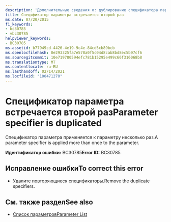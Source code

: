 ```yaml
---
description: 'Дополнительные сведения о: дублирование спецификатора параметра'
title: Спецификатор параметра встречается второй раз
ms.date: 07/20/2015
f1_keywords:
- bc30785
- vbc30785
helpviewer_keywords:
- BC30785
ms.assetid: b77949cd-4426-4e19-9c4e-84cd5cb89bcb
ms.openlocfilehash: 0e293325fa7e578a0f5c04d8cab8bd8ec5b97cf6
ms.sourcegitcommit: 10e719780594efc781b15295e499c66f316068b8
ms.translationtype: MT
ms.contentlocale: ru-RU
ms.lasthandoff: 02/14/2021
ms.locfileid: "100471270"
---
```

# <a name="parameter-specifier-is-duplicated"></a><span data-ttu-id="5f835-103">Спецификатор параметра встречается второй раз</span><span class="sxs-lookup"><span data-stu-id="5f835-103">Parameter specifier is duplicated</span></span>

<span data-ttu-id="5f835-104">Спецификатор параметра применяется к параметру несколько раз.</span><span class="sxs-lookup"><span data-stu-id="5f835-104">A parameter specifier is applied more than once to the parameter.</span></span>  
  
 <span data-ttu-id="5f835-105">**Идентификатор ошибки:** BC30785</span><span class="sxs-lookup"><span data-stu-id="5f835-105">**Error ID:** BC30785</span></span>  
  
## <a name="to-correct-this-error"></a><span data-ttu-id="5f835-106">Исправление ошибки</span><span class="sxs-lookup"><span data-stu-id="5f835-106">To correct this error</span></span>  
  
- <span data-ttu-id="5f835-107">Удалите повторяющиеся спецификаторы.</span><span class="sxs-lookup"><span data-stu-id="5f835-107">Remove the duplicate specifiers.</span></span>  
  
## <a name="see-also"></a><span data-ttu-id="5f835-108">См. также раздел</span><span class="sxs-lookup"><span data-stu-id="5f835-108">See also</span></span>

- [<span data-ttu-id="5f835-109">Список параметров</span><span class="sxs-lookup"><span data-stu-id="5f835-109">Parameter List</span></span>](../language-reference/statements/parameter-list.md)
